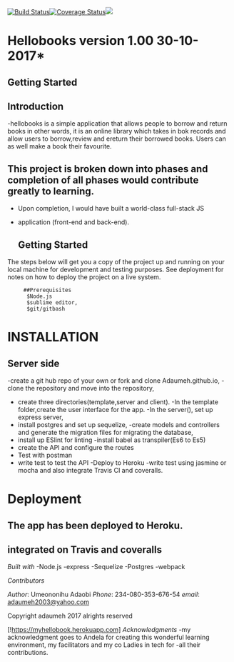 
[![Build Status](https://travis-ci.org/Adaumeh/Adaumeh.github.io.svg?branch=development)](https://travis-ci.org/Adaumeh/Adaumeh.github.io)[![Coverage Status](https://coveralls.io/repos/github/Adaumeh/Adaumeh.github.io/badge.svg?branch=master)](https://coveralls.io/github/Adaumeh/Adaumeh.github.io?branch=master)<a href="https://codeclimate.com/github/codeclimate/codeclimate"><img src="https://codeclimate.com/github/codeclimate/codeclimate/badges/gpa.svg" /></a>


# Hellobooks  version 1.00 30-10-2017*

## Getting Started

##  Introduction
 -hellobooks is a simple application that allows people to borrow and return books in other words, it is an online library which takes in bok records and allow users to borrow,review  and ereturn their borrowed books. Users can as well make a book their favourite.

 
## This project is broken down into phases and completion of all phases would contribute greatly to  learning.
 - Upon completion, I would have built a world-class full-stack JS 
  - application (front-end and back-end).

      ## Getting Started

 The  steps below  will get you a copy of the project up and running on your local machine for development and testing purposes. See deployment for notes on how to deploy the project on a live system.
~~~
     ##Prerequisites
      $Node.js
      $sublime editor,
      $git/gitbash
  ~~~

# INSTALLATION
## Server side
 -create a git hub repo of your own or fork and clone Adaumeh.github.io,
 -clone the repository and move into   the repository,
 - create three directories(template,server and client).
 -In the template folder,create the user interface for the app. 
 -In the server(), set up  express server, 
 - install postgres and  set up sequelize, 
 -create  models and controllers and generate the migration files
  for migrating the database, 
 - install up ESlint for linting
 -install  babel as transpiler(Es6 to Es5)
 - create the API and configure the routes
 - Test with postman
 - write test to test the API
 -Deploy to Heroku
  -write test using jasmine or mocha and also integrate Travis CI and coveralls.

  # Deployment
  ##  The app has been deployed to Heroku.
  ##  integrated on Travis and coveralls

*Built with*
-Node.js
-express
-Sequelize
-Postgres
-webpack

*Contributors*


*Author*: Umeononihu Adaobi
*Phone*: 234-080-353-676-54
*email*: adaumeh2003@yahoo.com


Copyright adaumeh 2017 alrights reserved

[!https://myhellobook.herokuapp.com]
*Acknowledgments*
-my acknowledgment goes to  Andela for creating this wonderful learning environment, my facilitators and my co Ladies in tech for -all their contributions.



